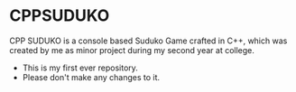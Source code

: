 # CPPSUDUKO
CPP SUDUKO is a console based Suduko Game crafted in C++, which was created by me as minor project during my second year at college.
* This is my first ever repository.
* Please don't make any changes to it.
